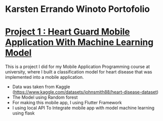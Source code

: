 # Karsten Errando Winoto Portofolio

# [Project 1 : Heart Guard Mobile Application With Machine Learning Model](https://github.com/sixxkr/heartguard)

This is a project I did for my Mobile Application Programming course at university, where I built a classification model for heart disease that was implemented into a mobile application.

* Data was taken from Kaggle (https://www.kaggle.com/datasets/johnsmith88/heart-disease-dataset)
* The Model using Random forest
* For making this mobile app, I using Flutter Framework
* I using local API To Integrate mobile app with model machine learning using flask 
